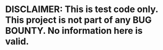# DISCLAIMER: This is test code only. This project is not part of any BUG BOUNTY. No information here is valid.


